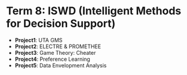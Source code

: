 # Term 8: ISWD (Intelligent Methods for Decision Support)

- **Project1**: UTA GMS
- **Project2**: ELECTRE & PROMETHEE
- **Project3**: Game Theory: Cheater
- **Project4**: Preference Learning
- **Project5**: Data Envelopment Analysis

